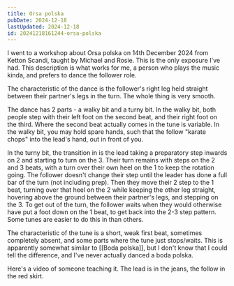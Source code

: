 ```yaml
---
title: Orsa polska
pubDate: 2024-12-18
lastUpdated: 2024-12-18
id: 20241218161244-orsa-polska
---
```


I went to a workshop about Orsa polska on 14th December 2024 from Ketton Scandi, taught by Michael and Rosie. This is the only exposure I've had. This description is what works for me, a person who plays the music kinda, and prefers to dance the follower role.

The characteristic of the dance is the follower's right leg held straight between their partner's legs in the turn. The whole thing is very smooth.

The dance has 2 parts - a walky bit and a turny bit. In the walky bit, both people step with their left foot on the second beat, and their right foot on the third. Where the second beat actually comes in the tune is variable. In the walky bit, you may hold spare hands, such that the follow "karate chops" into the lead's hand, out in front of you.

In the turny bit, the transition in is the lead taking a preparatory step inwards on 2 and starting to turn on the 3. Their turn remains with steps on the 2 and 3 beats, with a turn over their own heel on the 1 to keep the rotation going. The follower doesn't change their step until the leader has done a full bar of the turn (not including prep). Then they move their 2 step to the 1 beat, turning over that heel on the 2 while keeping the other leg straight, hovering above the ground between their partner's legs, and stepping on the 3. To get out of the turn, the follower waits when they would otherwise have put a foot down on the 1 beat, to get back into the 2-3 step pattern. Some tunes are easier to do this in than others.

The characteristic of the tune is a short, weak first beat, sometimes completely absent, and some parts where the tune just stops/waits. This is apparently somewhat similar to [[Boda polska]], but I don't know that I could tell the difference, and I've never actually danced a boda polska.

Here's a video of someone teaching it. The lead is in the jeans, the follow in the red skirt.

<lite-youtube videoid="nhcWtejkDMI"></lite-youtube>
